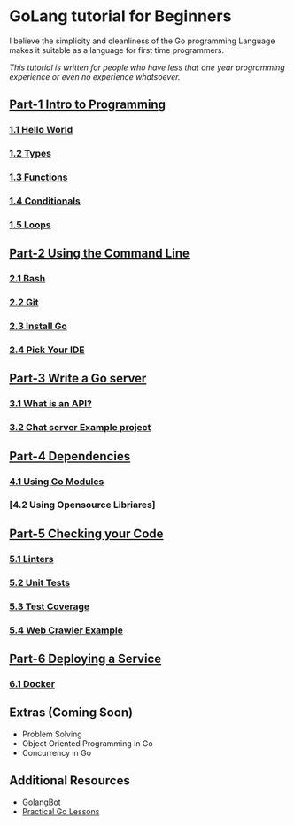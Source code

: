 # GoLang tutorial for Beginners
I believe the simplicity and cleanliness of the Go programming Language makes it suitable as a language for first time programmers. 

_This tutorial is written for people who have less that one year programming experience or even no experience whatsoever._

## [Part-1 Intro to Programming](/part_1/intro_to_programming.md)

### [1.1 Hello World](/part_1/1.1_hello_world.md)
### [1.2 Types](/part_1/1.3_type.md)
### [1.3 Functions](/part_1/1.2_functions.md)
### [1.4 Conditionals](/part_1/1.4_conditionals.md)
### [1.5 Loops](/part_1/1.5_loops.md)

## [Part-2 Using the Command Line](/part_2/using_command_line.md)

### [2.1 Bash](/part_2/2.1_bash.md)
### [2.2 Git](/part_2/2.2_git.md)
### [2.3 Install Go](/part_2/2.3_installing_go.md)
### [2.4 Pick Your IDE](/part_2/2.4_pick_your_IDE.md)

## [Part-3 Write a Go server](/part_3/write_a_go_server.md)

### [3.1 What is an API?](/part_3/3.1_api.md)
### [3.2 Chat server Example project](/part_3/chat_server_example.md)

## [Part-4 Dependencies](/part_4/dependencies.md)

### [4.1 Using Go Modules](/part_4/4.2_using_go_modules.md)
### [4.2 Using Opensource Libriares]

## [Part-5 Checking your Code](/part_5/checking_your_code.md)

### [5.1 Linters](part_5/5.1_linters.md)
### [5.2 Unit Tests](part_5/5.2_unit_tests.md)
### [5.3 Test Coverage](part_5/5.3_test_coverage.md)
### [5.4 Web Crawler Example](part_5/5.4_Web_crawler_example.md)

## [Part-6 Deploying a Service](part_6/deploying_a_service.md)

### [6.1 Docker](part_6/6.1_Docker.md)

## Extras (Coming Soon)
* Problem Solving
* Object Oriented Programming in Go
* Concurrency in Go 

## Additional Resources
- [GolangBot](https://golangbot.com/learn-golang-series/)
- [Practical Go Lessons](https://www.practical-go-lessons.com/)
